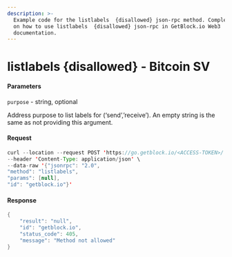 ```yaml
---
description: >-
  Example code for the listlabels  {disallowed} json-rpc method. Сomplete guide
  on how to use listlabels  {disallowed} json-rpc in GetBlock.io Web3
  documentation.
---
```


# listlabels {disallowed} - Bitcoin SV

#### Parameters

`purpose` - string, optional

Address purpose to list labels for (‘send’,’receive’). An empty string is the same as not providing this argument.

#### Request

```java
curl --location --request POST 'https://go.getblock.io/<ACCESS-TOKEN>/' \
--header 'Content-Type: application/json' \ 
--data-raw '{"jsonrpc": "2.0",
"method": "listlabels",
"params": [null],
"id": "getblock.io"}'
```

#### Response

```java
{
    "result": "null",
    "id": "getblock.io",
    "status_code": 405,
    "message": "Method not allowed"
}
```
